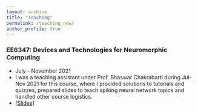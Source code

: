 ```yaml
---
layout: archive
title: "Teaching"
permalink: /teaching_new/
author_profile: true
---
```


### EE6347: Devices and Technologies for Neuromorphic Computing
- July - November 2021
- I was a teaching assistant under Prof. Bhaswar Chakrabarti during Jul-Nov 2021 for this course, where I provided solutions to tutorials and quizzes, prepared slides to teach spiking neural network topics and handled other course logistics.
- [[Slides](https://karthisrinivasan.github.io/files/Spiking_Neurons_and_Networks.pdf)]
